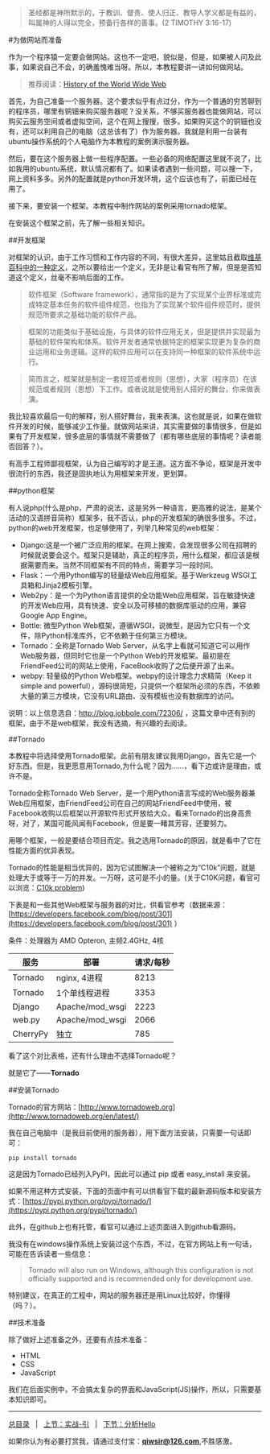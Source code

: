 >圣经都是神所默示的，于教训、督责、使人归正、教导人学义都是有益的，叫属神的人得以完全，预备行各样的善事。(2 TIMOTHY 3:16-17)

#为做网站而准备

作为一个程序猿一定要会做网站。这也不一定吧，貌似是，但是，如果被人问及此事，如果说自己不会，的确羞愧难当呀。所以，本教程要讲一讲如何做网站。

>推荐阅读：[History of the World Wide Web](http://en.wikipedia.org/wiki/History_of_the_World_Wide_Web)

首先，为自己准备一个服务器。这个要求似乎有点过分，作为一个普通的穷苦聊到的程序员，哪里有铜钿来购买服务器呢？没关系，不够买服务器也能做网站，可以购买云服务空间或者虚拟空间，这个在网上搜搜，很多。如果购买这个的铜钿也没有，还可以利用自己的电脑（这总该有了）作为服务器。我就是利用一台装有ubuntu操作系统的个人电脑作为本教程的案例演示服务器。

然后，要在这个服务器上做一些程序配置。一些必备的网络配置这里就不说了，比如我用的ubuntu系统，默认情况都有了。如果读者遇到一些问题，可以搜一下，网上资料多多。另外的配置就是python开发环境，这个应该也有了，前面已经在用了。

接下来，要安装一个框架。本教程中制作网站的案例采用tornado框架。

在安装这个框架之前，先了解一些相关知识。

##开发框架

对框架的认识，由于工作习惯和工作内容的不同，有很大差异，这里姑且截取[维基百科中的一种定义](http://zh.wikipedia.org/wiki/%E8%BB%9F%E9%AB%94%E6%A1%86%E6%9E%B6)，之所以要给出一个定义，无非是让看官有所了解，但是是否知道这个定义，丝毫不影响后面的工作。

>软件框架（Software framework），通常指的是为了实现某个业界标准或完成特定基本任务的软件组件规范，也指为了实现某个软件组件规范时，提供规范所要求之基础功能的软件产品。

>框架的功能类似于基础设施，与具体的软件应用无关，但是提供并实现最为基础的软件架构和体系。软件开发者通常依据特定的框架实现更为复杂的商业运用和业务逻辑。这样的软件应用可以在支持同一种框架的软件系统中运行。

>简而言之，框架就是制定一套规范或者规则（思想），大家（程序员）在该规范或者规则（思想）下工作。或者说就是使用别人搭好的舞台，你来做表演。

我比较喜欢最后一句的解释，别人搭好舞台，我来表演。这也就是说，如果在做软件开发的时候，能够减少工作量。就做网站来讲，其实需要做的事情很多，但是如果有了开发框架，很多底层的事情就不需要做了（都有哪些底层的事情呢？读者能否回答？）。

有高手工程师鄙视框架，认为自己编写的才是王道。这方面不争论，框架是开发中很流行的东西，我还是固执地认为用框架来开发，更划算。

##python框架

有人说php(什么是php，严肃的说法，这是另外一种语言，更高雅的说法，是某个活动的汉语拼音简称）框架多，我不否认，php的开发框架的确很多很多。不过，python的web开发框架，也足够使用了，列举几种常见的web框架：

- Django:这是一个被广泛应用的框架。在网上搜索，会发现很多公司在招聘的时候就说要会这个。框架只是辅助，真正的程序员，用什么框架，都应该是根据需要而来。当然不同框架有不同的特点，需要学习一段时间。
- Flask：一个用Python编写的轻量级Web应用框架。基于Werkzeug WSGI工具箱和Jinja2模板引擎。
- Web2py：是一个为Python语言提供的全功能Web应用框架，旨在敏捷快速的开发Web应用，具有快速、安全以及可移植的数据库驱动的应用，兼容Google App Engine。
- Bottle: 微型Python Web框架，遵循WSGI，说微型，是因为它只有一个文件，除Python标准库外，它不依赖于任何第三方模块。
- Tornado：全称是Tornado Web Server，从名字上看就可知道它可以用作Web服务器，但同时它也是一个Python Web的开发框架。最初是在FriendFeed公司的网站上使用，FaceBook收购了之后便开源了出来。
- webpy: 轻量级的Python Web框架。webpy的设计理念力求精简（Keep it simple and powerful），源码很简短，只提供一个框架所必须的东西，不依赖大量的第三方模块，它没有URL路由、没有模板也没有数据库的访问。

说明：以上信息选自：http://blog.jobbole.com/72306/ ，这篇文章中还有别的框架，由于不是web框架，我没有选摘，有兴趣的去阅读。

##Tornado

本教程中将选择使用Tornado框架。此前有朋友建议我用Django，首先它是一个好东西。但是，我更愿意用Tornado,为什么呢？因为......，看下边或许是理由，或许不是。

Tornado全称Tornado Web Server，是一个用Python语言写成的Web服务器兼Web应用框架，由FriendFeed公司在自己的网站FriendFeed中使用，被Facebook收购以后框架以开源软件形式开放给大众。看来Tornado的出身高贵呀，对了，某国可能风闻有Facebook，但是要一睹其芳容，还要努力。

用哪个框架，一般是要结合项目而定。我之选用Tornado的原因，就是看中了它在性能方面的优异表现。

Tornado的性能是相当优异的，因为它试图解决一个被称之为“C10k”问题，就是处理大于或等于一万的并发。一万呀，这可是不小的量。(关于C10K问题，看官可以浏览：[C10k problem](http://en.wikipedia.org/wiki/C10k_problem))

下表是和一些其他Web框架与服务器的对比，供看官参考（数据来源： [https://developers.facebook.com/blog/post/301](https://developers.facebook.com/blog/post/301) ）

条件：处理器为 AMD Opteron, 主频2.4GHz, 4核

|服务| 	部署 |	请求/每秒|
|----|-------|-----------|
|Tornado| nginx, 4进程|8213|
|Tornado|1个单线程进程|3353|
|Django|Apache/mod_wsgi|2223|
|web.py|Apache/mod_wsgi|2066|
|CherryPy|独立|785|

看了这个对比表格，还有什么理由不选择Tornado呢？

就是它了——**Tornado**

##安装Tornado

Tornado的官方网站：[http://www.tornadoweb.org](http://www.tornadoweb.org/en/latest/)

我在自己电脑中（是我目前使用的服务器），用下面方法安装，只需要一句话即可：

    pip install tornado

这是因为Tornado已经列入PyPI，因此可以通过 pip 或者 easy_install 来安装。

如果不用这种方式安装，下面的页面中有可以供看官下载的最新源码版本和安装方式：[https://pypi.python.org/pypi/tornado/](https://pypi.python.org/pypi/tornado/)

此外，在github上也有托管，看官可以通过上述页面进入到github看源码。

我没有在windows操作系统上安装过这个东西，不过，在官方网站上有一句话，可能在告诉读者一些信息：

>Tornado will also run on Windows, although this configuration is not officially supported and is recommended only for development use.

特别建议，在真正的工程中，网站的服务器还是用Linux比较好，你懂得（吗？）。

##技术准备

除了做好上述准备之外，还要有点技术准备：

- HTML
- CSS
- JavaScript

我们在后面实例中，不会搞太复杂的界面和JavaScript(JS)操作，所以，只需要基本知识即可。

------

[总目录](./index.md)&nbsp;&nbsp;&nbsp;|&nbsp;&nbsp;&nbsp;[上节：实战-引](./300.md)&nbsp;&nbsp;&nbsp;|&nbsp;&nbsp;&nbsp;[下节：分析Hello](./302.md)

如果你认为有必要打赏我，请通过支付宝：**qiwsir@126.com**,不胜感激。
